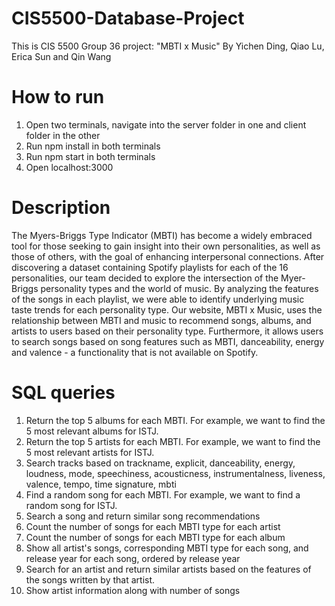 # CIS5500-Database-Project

This is CIS 5500 Group 36 project: "MBTI x Music"
By Yichen Ding, Qiao Lu, Erica Sun and Qin Wang

# How to run

1. Open two terminals, navigate into the server folder in one and client folder in the other
2. Run npm install in both terminals
3. Run npm start in both terminals
4. Open localhost:3000

# Description

The Myers-Briggs Type Indicator (MBTI) has become a widely embraced tool for those seeking to gain insight into their own personalities, as well as those of others, with the goal of enhancing interpersonal connections. After discovering a dataset containing Spotify playlists for each of the 16 personalities, our team decided to explore the intersection of the Myer-Briggs personality types and the world of music. By analyzing the features of the songs in each playlist, we were able to identify underlying music taste trends for each personality type. Our website, MBTI x Music, uses the relationship between MBTI and music to recommend songs, albums, and artists to users based on their personality type. Furthermore, it allows users to search songs based on song features such as MBTI, danceability, energy and valence - a functionality that is not available on Spotify.

# SQL queries

1. Return the top 5 albums for each MBTI. For example, we want to find the 5 most relevant albums for ISTJ.
2. Return the top 5 artists for each MBTI. For example, we want to find the 5 most relevant artists for ISTJ.
3. Search tracks based on trackname, explicit, danceability, energy, loudness, mode, speechiness, acousticness, instrumentalness, liveness, valence, tempo, time signature, mbti
4. Find a random song for each MBTI. For example, we want to find a random song for ISTJ.
5. Search a song and return similar song recommendations
6. Count the number of songs for each MBTI type for each artist
7. Count the number of songs for each MBTI type for each album
8. Show all artist's songs, corresponding MBTI type for each song, and release year for each song, ordered by release year
9. Search for an artist and return similar artists based on the features of the songs written by that artist.
10. Show artist information along with number of songs
